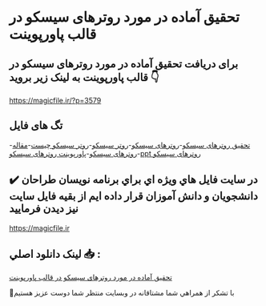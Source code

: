 # تحقیق آماده در مورد روترهای سیسکو در قالب پاورپوینت

## برای دریافت تحقیق آماده در مورد روترهای سیسکو در قالب پاورپوینت به لینک زیر بروید 👇

https://magicfile.ir/?p=3579

## تگ های فایل

-[تحقیق روترهای سیسکو](https://magicfile.ir/product/%d8%aa%d8%ad%d9%82%db%8c%d9%82-%d8%b1%d9%88%d8%aa%d8%b1%d9%87%d8%a7%db%8c-%d8%b3%db%8c%d8%b3%da%a9%d9%88-%d8%af%d8%b1%d9%be%d8%a7%d9%88%d8%b1%d9%be%d9%88%db%8c%d9%86%d8%aa/)-[روترهای سیسکو](https://magicfile.ir/product/%d8%aa%d8%ad%d9%82%db%8c%d9%82-%d8%b1%d9%88%d8%aa%d8%b1%d9%87%d8%a7%db%8c-%d8%b3%db%8c%d8%b3%da%a9%d9%88-%d8%af%d8%b1%d9%be%d8%a7%d9%88%d8%b1%d9%be%d9%88%db%8c%d9%86%d8%aa/)-[روتر سیسکو](https://magicfile.ir/product/%d8%aa%d8%ad%d9%82%db%8c%d9%82-%d8%b1%d9%88%d8%aa%d8%b1%d9%87%d8%a7%db%8c-%d8%b3%db%8c%d8%b3%da%a9%d9%88-%d8%af%d8%b1%d9%be%d8%a7%d9%88%d8%b1%d9%be%d9%88%db%8c%d9%86%d8%aa/)-[روتر سیسکو چیست](https://magicfile.ir/product/%d8%aa%d8%ad%d9%82%db%8c%d9%82-%d8%b1%d9%88%d8%aa%d8%b1%d9%87%d8%a7%db%8c-%d8%b3%db%8c%d8%b3%da%a9%d9%88-%d8%af%d8%b1%d9%be%d8%a7%d9%88%d8%b1%d9%be%d9%88%db%8c%d9%86%d8%aa/)-[مقاله روترهای سیسکو](https://magicfile.ir/product/%d8%aa%d8%ad%d9%82%db%8c%d9%82-%d8%b1%d9%88%d8%aa%d8%b1%d9%87%d8%a7%db%8c-%d8%b3%db%8c%d8%b3%da%a9%d9%88-%d8%af%d8%b1%d9%be%d8%a7%d9%88%d8%b1%d9%be%d9%88%db%8c%d9%86%d8%aa/)-[پاورپوینت روترهای سیسکو](https://magicfile.ir/product/%d8%aa%d8%ad%d9%82%db%8c%d9%82-%d8%b1%d9%88%d8%aa%d8%b1%d9%87%d8%a7%db%8c-%d8%b3%db%8c%d8%b3%da%a9%d9%88-%d8%af%d8%b1%d9%be%d8%a7%d9%88%d8%b1%d9%be%d9%88%db%8c%d9%86%d8%aa/)-[ppt روترهای سیسکو](https://magicfile.ir/product/%d8%aa%d8%ad%d9%82%db%8c%d9%82-%d8%b1%d9%88%d8%aa%d8%b1%d9%87%d8%a7%db%8c-%d8%b3%db%8c%d8%b3%da%a9%d9%88-%d8%af%d8%b1%d9%be%d8%a7%d9%88%d8%b1%d9%be%d9%88%db%8c%d9%86%d8%aa/)

## ✔️ در سايت فايل هاي ويژه اي براي برنامه نويسان طراحان دانشجويان و دانش آموزان قرار داده ايم از بقيه فايل سايت نيز ديدن فرماييد

https://magicfile.ir


## لينک دانلود اصلي 📥 :

[تحقیق آماده در مورد روترهای سیسکو در قالب پاورپوینت](https://magicfile.ir/product/%d8%aa%d8%ad%d9%82%db%8c%d9%82-%d8%b1%d9%88%d8%aa%d8%b1%d9%87%d8%a7%db%8c-%d8%b3%db%8c%d8%b3%da%a9%d9%88-%d8%af%d8%b1%d9%be%d8%a7%d9%88%d8%b1%d9%be%d9%88%db%8c%d9%86%d8%aa/) 


🙏با تشکر از همراهي شما مشتاقانه در وبسایت منتظر شما دوست عزیز هستیم

